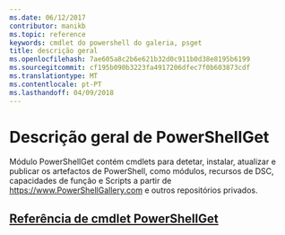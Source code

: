 ```yaml
---
ms.date: 06/12/2017
contributor: manikb
ms.topic: reference
keywords: cmdlet do powershell do galeria, psget
title: descrição geral
ms.openlocfilehash: 7ae605a8c2b6e621b32d0c911b0d38e8195b6199
ms.sourcegitcommit: cf195b090b3223fa4917206dfec7f0b603873cdf
ms.translationtype: MT
ms.contentlocale: pt-PT
ms.lasthandoff: 04/09/2018
---
```

# <a name="powershellget-overview"></a>Descrição geral de PowerShellGet

Módulo PowerShellGet contém cmdlets para detetar, instalar, atualizar e publicar os artefactos de PowerShell, como módulos, recursos de DSC, capacidades de função e Scripts a partir de https://www.PowerShellGallery.com e outros repositórios privados.

## <a name="powershellget-cmdlet-referencepsgetcmdletsreferencemd"></a>[Referência de cmdlet PowerShellGet](./psget_cmdlets_reference.md)